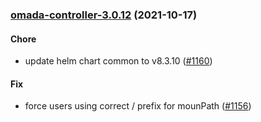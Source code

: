 
<a name="omada-controller-3.0.12"></a>
### [omada-controller-3.0.12](https://github.com/truecharts/apps/compare/omada-controller-3.0.11...omada-controller-3.0.12) (2021-10-17)

#### Chore

* update helm chart common to v8.3.10 ([#1160](https://github.com/truecharts/apps/issues/1160))

#### Fix

* force users using correct / prefix for mounPath ([#1156](https://github.com/truecharts/apps/issues/1156))
